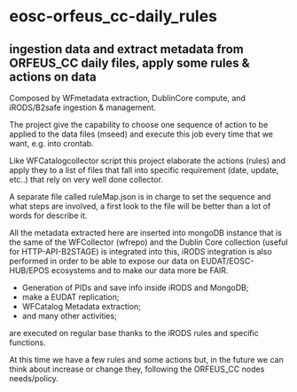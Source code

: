 # eosc-orfeus_cc-daily_rules
## ingestion data and extract metadata from ORFEUS_CC daily files, apply some rules & actions on data
Composed by WFmetadata extraction, DublinCore compute, and iRODS/B2safe ingestion & management.

The project give the capability to choose one sequence of action to be applied to the data files (mseed) and execute this job every time that we want,  e.g. into crontab.

Like  WFCatalogcollector script this project elaborate the actions (rules) and apply they to a list of files that fall into specific requirement (date, update, etc..) that rely on very well done collector.

A separate file called ruleMap.json is in charge to set the sequence and what steps are involved, a first look to the file will be better than a lot of words for describe it.

All the metadata extracted here are inserted into mongoDB instance that is the same of the WFCollector (wfrepo) and the Dublin Core collection (useful for HTTP-API-B2STAGE) is integrated into this, iRODS integration is also performed in order to be able to expose our data on EUDAT/EOSC-HUB/EPOS ecosystems and to make our data more be FAIR.

- Generation of PIDs and save info inside iRODS and MongoDB; 
- make a EUDAT replication;
- WFCatalog Metadata extraction;
- and many other activities;

 are executed on regular base thanks to the iRODS rules and specific functions.

At this time we have a few rules and some actions but, in the future we can think about increase or change they, following the ORFEUS_CC nodes needs/policy. 


